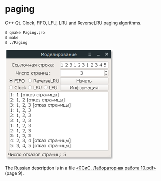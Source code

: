 # paging
C++ Qt. Clock, FIFO, LFU, LRU and ReverseLRU paging algorithms.

```
$ qmake Paging.pro
$ make
$ ./Paging
```

<img src="https://github.com/quint-t/paging/blob/main/program.png" alt="program" width="350">

The Russian description is in a file [«ОСиС. Лабораторная работа 10.pdf»](https://github.com/quint-t/paging/blob/main/%D0%9E%D0%A1%D0%B8%D0%A1.%20%D0%9B%D0%B0%D0%B1%D0%BE%D1%80%D0%B0%D1%82%D0%BE%D1%80%D0%BD%D0%B0%D1%8F%20%D1%80%D0%B0%D0%B1%D0%BE%D1%82%D0%B0%2010.pdf) (page 9).
